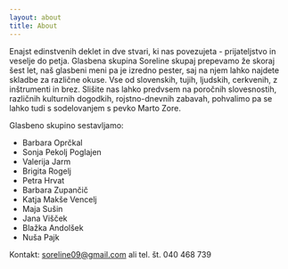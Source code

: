 ```yaml
---
layout: about
title: About
---
```


Enajst edinstvenih deklet in dve stvari, ki nas povezujeta - prijateljstvo in veselje do petja. Glasbena skupina Soreline skupaj prepevamo že skoraj šest let, naš glasbeni meni pa je izredno pester, saj na njem lahko najdete skladbe za različne okuse. Vse od slovenskih, tujih, ljudskih, cerkvenih, z inštrumenti in brez. Slišite nas lahko predvsem na poročnih slovesnostih, različnih kulturnih dogodkih, rojstno-dnevnih zabavah, pohvalimo pa se lahko tudi s sodelovanjem s pevko Marto Zore.

Glasbeno skupino sestavljamo:

* Barbara Oprčkal
* Sonja Pekolj Poglajen
* Valerija Jarm
* Brigita Rogelj
* Petra Hrvat
* Barbara Zupančič
* Katja Makše Vencelj
* Maja Sušin
* Jana Višček
* Blažka Andolšek
* Nuša Pajk


Kontakt: [soreline09@gmail.com](mailto:soreline09@gmail.com) ali tel. št. 040 468 739
